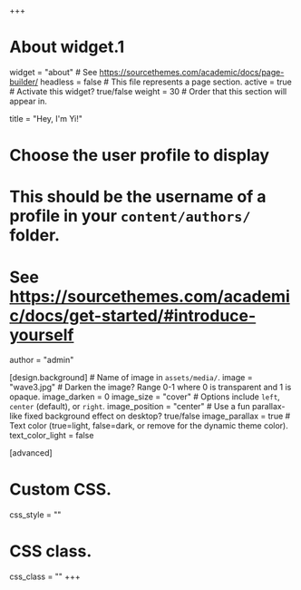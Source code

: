 +++
# About widget.1
widget = "about"  # See https://sourcethemes.com/academic/docs/page-builder/
headless = false  # This file represents a page section.
active = true  # Activate this widget? true/false
weight = 30  # Order that this section will appear in.

title = "Hey, I'm Yi!" 



# Choose the user profile to display
# This should be the username of a profile in your `content/authors/` folder.
# See https://sourcethemes.com/academic/docs/get-started/#introduce-yourself
author = "admin"

[design.background]
    # Name of image in `assets/media/`.
    image = "wave3.jpg"
    # Darken the image? Range 0-1 where 0 is transparent and 1 is opaque.
    image_darken = 0
    image_size = "cover"
    # Options include `left`, `center` (default), or `right`.
    image_position = "center"
    # Use a fun parallax-like fixed background effect on desktop? true/false
    image_parallax = true
    # Text color (true=light, false=dark, or remove for the dynamic theme color).
    text_color_light = false

[advanced]
 # Custom CSS. 
 css_style = ""
 
 # CSS class.
 css_class = ""
+++

